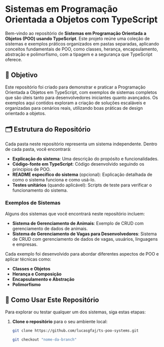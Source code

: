 # Sistemas em Programação Orientada a Objetos com TypeScript

Bem-vindo ao repositório de **Sistemas em Programação Orientada a Objetos (POO) usando TypeScript**. Este projeto reúne uma coleção de sistemas e exemplos práticos organizados em pastas separadas, aplicando conceitos fundamentais de POO, como classes, herança, encapsulamento, abstração e polimorfismo, com a tipagem e a segurança que TypeScript oferece.

## 📜 Objetivo

Este repositório foi criado para demonstrar e praticar a Programação Orientada a Objetos em TypeScript, com exemplos de sistemas completos que são úteis tanto para desenvolvedores iniciantes quanto avançados. Os exemplos aqui contidos exploram a criação de soluções escaláveis e organizadas para cenários reais, utilizando boas práticas de design orientado a objetos.

## 🗂️ Estrutura do Repositório

Cada pasta neste repositório representa um sistema independente. Dentro de cada pasta, você encontrará:

- **Explicação do sistema**: Uma descrição do propósito e funcionalidades.
- **Código-fonte em TypeScript**: Código desenvolvido seguindo os princípios de POO.
- **README específico do sistema** (opcional): Explicação detalhada de como o sistema funciona e como usá-lo.
- **Testes unitários** (quando aplicável): Scripts de teste para verificar o funcionamento do sistema.
  
### Exemplos de Sistemas

Alguns dos sistemas que você encontrará neste repositório incluem:

- **Sistema de Gerenciamento de Animais**: Exemplo de CRUD com gerenciamento de dados de animais.
- **Sistema de Gerenciamento de Vagas para Desenvolvedores**: Sistema de CRUD com gerenciamento de dados de vagas, usuários, linguagens e empresas.
  
Cada exemplo foi desenvolvido para abordar diferentes aspectos de POO e aplicar técnicas como:

- **Classes e Objetos**
- **Herança e Composição**
- **Encapsulamento e Abstração**
- **Polimorfismo**

## 🚀 Como Usar Este Repositório

Para explorar ou testar qualquer um dos sistemas, siga estas etapas:

1. **Clone o repositório** para o seu ambiente local:
   ```bash
   git clone https://github.com/lucasgfaj/ts-poo-systems.git

   git checkout "nome-da-branch"
